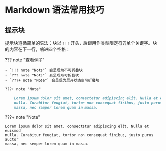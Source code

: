# Markdown 语法常用技巧

## 提示块

提示块遵循简单的语法：块以 `!!!` 开头，后跟用作类型限定符的单个关键字。块的内容在下一行，缩进四个空格：

??? note "查看例子"

    - `!!! note "Note"` 会呈现为不可折叠块
    - `??? note "Note"` 会呈现为可折叠块
    - `???+ note "Note"` 会呈现为展开状态的可折叠块





``` markdown title="Admonition, collapsible and initially expanded"
???+ note "Note"

    Lorem ipsum dolor sit amet, consectetur adipiscing elit. Nulla et euismod
    nulla. Curabitur feugiat, tortor non consequat finibus, justo purus auctor
    massa, nec semper lorem quam in massa.
```

<div class="result" markdown>

???+ note "Note"

    Lorem ipsum dolor sit amet, consectetur adipiscing elit. Nulla et euismod
    nulla. Curabitur feugiat, tortor non consequat finibus, justo purus auctor
    massa, nec semper lorem quam in massa.

</div>
